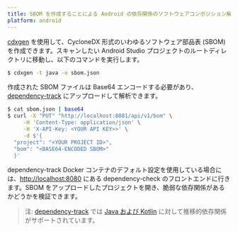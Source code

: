 ```yaml
---
title: SBOM を作成することによる Android の依存関係のソフトウェアコンポジション解析 (Software Composition Analysis (SCA) of Android Dependencies by Creating a SBOM)
platform: android
---
```


[cdxgen](../../tools/generic/MASTG-TOOL-0134.md) を使用して、CycloneDX 形式のいわゆるソフトウェア部品表 (SBOM) を作成できます。スキャンしたい Android Studio プロジェクトのルートディレクトリに移動し、以下のコマンドを実行します。

```bash
$ cdxgen -t java -o sbom.json
```

作成された SBOM ファイルは Base64 エンコードする必要があり、[dependency-track](../../tools/generic/MASTG-TOOL-0132.md) にアップロードして解析できます。

```bash
$ cat sbom.json | base64
$ curl -X "PUT" "http://localhost:8081/api/v1/bom" \
     -H 'Content-Type: application/json' \
     -H 'X-API-Key: <YOUR API KEY>>' \
     -d $'{
  "project": "<YOUR PROJECT ID>",
  "bom": "<BASE64-ENCODED SBOM>"
  }'
```

dependency-track Docker コンテナのデフォルト設定を使用している場合には、<http://localhost:8080> にある dependency-check のフロントエンドに行きます。SBOM をアップロードしたプロジェクトを開き、脆弱な依存関係があるかどうかを検証できます。

> 注: [dependency-track](../../tools/generic/MASTG-TOOL-0132.md) では [Java および Kotlin](https://cyclonedx.github.io/cdxgen/#/PROJECT_TYPES) に対して推移的依存関係がサポートされています。
